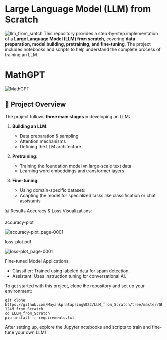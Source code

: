  # Large Language Model (LLM) from Scratch


![llm_from_sratch](https://github.com/user-attachments/assets/879e097c-b9d1-4284-b173-405ca8457848)
This repository provides a step-by-step implementation of a **Large Language Model (LLM) from scratch**, covering **data preparation, model building, pretraining, and fine-tuning**. The project includes notebooks and scripts to help understand the complete process of training an LLM.

# MathGPT
![MathGPT](https://github.com/user-attachments/assets/199ebf74-8f57-48d5-9896-0e11ceb2013a)


## 📌 Project Overview

The project follows **three main stages** in developing an LLM:

1. **Building an LLM**:  
   - Data preparation & sampling  
   - Attention mechanisms  
   - Defining the LLM architecture  

2. **Pretraining**:  
   - Training the foundation model on large-scale text data  
   - Learning word embeddings and transformer layers  

3. **Fine-tuning**:  
   - Using domain-specific datasets  
   - Adapting the model for specialized tasks like classification or chat assistants  


📊 Results
Accuracy & Loss Visualizations:

accuracy-plot

![accuracy-plot_page-0001](https://github.com/user-attachments/assets/25b72e25-4bba-4c6d-97a6-1ecdda0440fd)

loss-plot.pdf 

![loss-plot_page-0001](https://github.com/user-attachments/assets/43a400d8-442f-48e5-a49f-80d23f1d2755)




Fine-tuned Model Applications:

- Classifier: Trained using labeled data for spam detection.
- Assistant: Uses instruction tuning for conversational AI.

To get started with this project, clone the repository and set up your environment:

```
git clone https://github.com/Mayankpratapsingh022/LLM_from_Scratch/tree/master/GPT2-124M_from_Scratch
cd LLLM_from_Scratch
pip install -r requirements.txt
```
After setting up, explore the Jupyter notebooks and scripts to train and fine-tune your own LLM!

